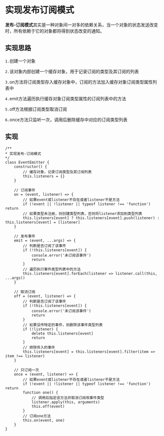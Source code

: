 # 实现发布订阅模式
**发布-订阅模式**其实是一种对象间一对多的依赖关系，当一个对象的状态发送改变时，所有依赖于它的对象都将得到状态改变的通知。

## 实现思路
`1.`创建一个对象

`2.`该对象内部创建一个缓存对象，用于记录订阅的类型及其订阅的列表

`3.`on方法将订阅类型存入缓存对象中，订阅的方法加入缓存对象订阅类型属性列表中

`4.`emit方法遍历执行缓存对象订阅类型属性的订阅列表中的方法

`5.`off方法根据订阅类型取消订阅

`6.`once方法只监听一次，调用后删除缓存中对应的订阅类型列表

## 实现

    /**
    * 实现发布-订阅模式
    */
    class EventEmitter {
        constructor() {
            // 缓存对象，记录订阅类型及其订阅列表
            this.listeners = {}
        }

        // 订阅事件
        on = (event, listener) => {
            // 如果event或listener不存在或者listener不是方法
            if (!event || !listener || typeof listener !== 'function') return
            // 如果类型未注册，则创建类型列表，否则将listener添加到类型列表
            this.listeners[event] ? this.listeners[event].push(listener) : this.listeners[event] = [listener]
        }

        // 发布事件
        emit = (event, ...args) => {
            // 判断是否订阅了该事件
            if (!this.listeners[event]) {
                console.error('未订阅该事件')
                return
            }
            // 遍历执行事件类型列表中的方法
            this.listeners[event].forEach(listener => listener.call(this, ...args))
        }

        // 取消订阅
        off = (event, listener) => {
            // 判断是否订阅了该事件
            if (!this.listeners[event]) {
                console.error('未订阅该事件')
                return
            }
            // 如果没传特定的事件，则删除该事件类型列表
            if (!listener) {
                delete this.listeners[event]
                return
            }
            // 排除传入的事件
            this.listeners[event] = this.listeners[event].filter(item => item !== listener)
        }

        // 只订阅一次
        once = (event, listener) => {
            // 如果event或listener不存在或者listener不是方法
            if (!event || !listener || typeof listener !== 'function') return
            function one() {
                // 调用后指定该方法并取消订阅改事件类型
                listener.apply(this, arguments)
                this.off(event)
            }
            // 订阅one方法
            this.on(event, one)
        }
    }

 

